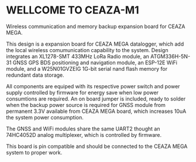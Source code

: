 # WELLCOME TO CEAZA-M1
Wireless communication and memory backup expansion board for CEAZA MEGA.

This design is a expansion board for CEAZA MEGA datalogger, which add the local wireless comumunication capability to the system.
Design integrates an XL1278-SMT 433MHz LoRa Radio module, an ATGM336H-5N-31 GNSS GPS BDS positioning and navigation module, an ESP-12E WiFi module, and a W25N01GVZEIG 1G-bit serial nand flash memory for redundant data storage.

All components are equiped with its respective power switch and power supply controlled by firmware for energy save when low power consumtions are required.
An on board jumper is included, ready to solder when the backup power source is required for GNSS module from permanent 3.3V available from CEAZA MEGA board, which increases 10uA the system power consumption.

The GNSS and WiFi modules share the same UART2 thought an 74HC4052D analog multiplexer, which is controlled by firmware.

This board is pin compatible and should be connected to the CEAZA MEGA system to proper work.
